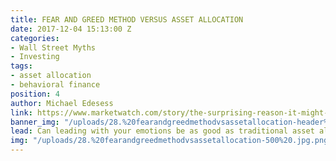 ```yaml
---
title: FEAR AND GREED METHOD VERSUS ASSET ALLOCATION
date: 2017-12-04 15:13:00 Z
categories:
- Wall Street Myths
- Investing
tags:
- asset allocation
- behavioral finance
position: 4
author: Michael Edesess
link: https://www.marketwatch.com/story/the-surprising-reason-it-might-be-ok-to-give-in-to-greed-and-fear-2017-12-01?siteid=rss&rss=1
banner_img: "/uploads/28.%20fearandgreedmethodvsassetallocation-header%20.jpg.png"
lead: Can leading with your emotions be as good as traditional asset allocation?
img: "/uploads/28.%20fearandgreedmethodvsassetallocation-500%20.jpg.png"
---
```


